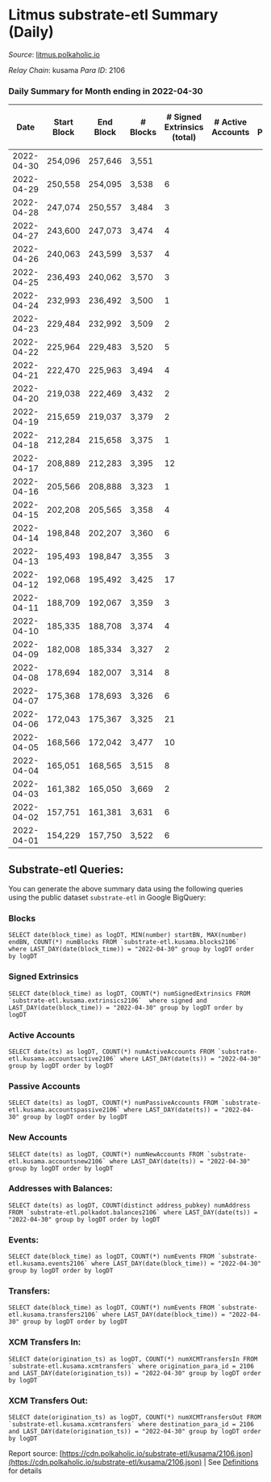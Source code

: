 # Litmus substrate-etl Summary (Daily)

_Source_: [litmus.polkaholic.io](https://litmus.polkaholic.io)

*Relay Chain*: kusama
*Para ID*: 2106



### Daily Summary for Month ending in 2022-04-30


| Date | Start Block | End Block | # Blocks | # Signed Extrinsics (total) | # Active Accounts | # Passive | # New | # Addresses with Balances | # Events | # Transfers | # XCM Transfers In | # XCM Transfers Out | Issues | 
| ---- | ----------- | --------- | -------- | --------------------------- | ----------------- | --------- | ----- | ------------------------- | -------- | ----------- | ------------------ | ------------------- | ------ |
| 2022-04-30 | 254,096 | 257,646 | 3,551 |  |  |  |  | 3,824 | 7,104 |   |   |   |  |
| 2022-04-29 | 250,558 | 254,095 | 3,538 | 6 |  |  |  | 3,824 | 7,110 |   |   |   |  |
| 2022-04-28 | 247,074 | 250,557 | 3,484 | 3 |  |  |  | 3,824 | 6,985 |   |   |   |  |
| 2022-04-27 | 243,600 | 247,073 | 3,474 | 4 |  |  |  | 3,824 | 6,968 |   |   |   |  |
| 2022-04-26 | 240,063 | 243,599 | 3,537 | 4 |  |  |  | 3,824 | 7,094 |   |   |   |  |
| 2022-04-25 | 236,493 | 240,062 | 3,570 | 3 |  |  |  | 3,824 | 7,156 |   |   |   |  |
| 2022-04-24 | 232,993 | 236,492 | 3,500 | 1 |  |  |  | 3,824 | 7,007 |   |   |   |  |
| 2022-04-23 | 229,484 | 232,992 | 3,509 | 2 |  |  |  | 3,824 | 7,030 |   |   |   |  |
| 2022-04-22 | 225,964 | 229,483 | 3,520 | 5 |  |  |  | 3,824 | 7,067 |   |   |   |  |
| 2022-04-21 | 222,470 | 225,963 | 3,494 | 4 |  |  |  | 3,824 | 7,010 |   |   |   |  |
| 2022-04-20 | 219,038 | 222,469 | 3,432 | 2 |  |  |  | 3,824 | 6,876 |   |   |   |  |
| 2022-04-19 | 215,659 | 219,037 | 3,379 | 2 |  |  |  | 3,824 | 6,770 |   |   |   |  |
| 2022-04-18 | 212,284 | 215,658 | 3,375 | 1 |  |  |  | 3,824 | 6,757 |   |   |   |  |
| 2022-04-17 | 208,889 | 212,283 | 3,395 | 12 |  |  |  | 3,824 | 6,856 |   |   |   |  |
| 2022-04-16 | 205,566 | 208,888 | 3,323 | 1 |  |  |  | 3,821 | 6,653 |   |   |   |  |
| 2022-04-15 | 202,208 | 205,565 | 3,358 | 4 |  |  |  | 3,821 | 6,736 |   |   |   |  |
| 2022-04-14 | 198,848 | 202,207 | 3,360 | 6 |  |  |  | 3,821 | 6,755 |   |   |   |  |
| 2022-04-13 | 195,493 | 198,847 | 3,355 | 3 |  |  |  | 3,821 | 6,727 |   |   |   |  |
| 2022-04-12 | 192,068 | 195,492 | 3,425 | 17 |  |  |  | 3,821 | 6,936 |   |   |   |  |
| 2022-04-11 | 188,709 | 192,067 | 3,359 | 3 |  |  |  | 3,821 | 6,735 |   |   |   |  |
| 2022-04-10 | 185,335 | 188,708 | 3,374 | 4 |  |  |  | 3,821 | 6,770 |   |   |   |  |
| 2022-04-09 | 182,008 | 185,334 | 3,327 | 2 |  |  |  | 3,821 | 6,666 |   |   |   |  |
| 2022-04-08 | 178,694 | 182,007 | 3,314 | 8 |  |  |  | 3,821 | 6,654 |   |   |   |  |
| 2022-04-07 | 175,368 | 178,693 | 3,326 | 6 |  |  |  | 3,821 | 6,678 |   |   |   |  |
| 2022-04-06 | 172,043 | 175,367 | 3,325 | 21 |  |  |  | 3,821 | 6,736 |   |   |   |  |
| 2022-04-05 | 168,566 | 172,042 | 3,477 | 10 |  |  |  | 3,821 | 6,996 |   |   |   |  |
| 2022-04-04 | 165,051 | 168,565 | 3,515 | 8 |  |  |  | 3,821 | 7,064 |   |   |   |  |
| 2022-04-03 | 161,382 | 165,050 | 3,669 | 2 |  |  |  | 3,821 | 7,348 |   |   |   |  |
| 2022-04-02 | 157,751 | 161,381 | 3,631 | 6 |  |  |  | 3,821 | 7,288 |   |   |   |  |
| 2022-04-01 | 154,229 | 157,750 | 3,522 | 6 |  |  |  | 3,821 | 7,070 |   |   |   |  |

## Substrate-etl Queries:
You can generate the above summary data using the following queries using the public dataset `substrate-etl` in Google BigQuery:


### Blocks
```
SELECT date(block_time) as logDT, MIN(number) startBN, MAX(number) endBN, COUNT(*) numBlocks FROM `substrate-etl.kusama.blocks2106`  where LAST_DAY(date(block_time)) = "2022-04-30" group by logDT order by logDT
```


### Signed Extrinsics
```
SELECT date(block_time) as logDT, COUNT(*) numSignedExtrinsics FROM `substrate-etl.kusama.extrinsics2106`  where signed and LAST_DAY(date(block_time)) = "2022-04-30" group by logDT order by logDT
```


### Active Accounts
```
SELECT date(ts) as logDT, COUNT(*) numActiveAccounts FROM `substrate-etl.kusama.accountsactive2106` where LAST_DAY(date(ts)) = "2022-04-30" group by logDT order by logDT
```


### Passive Accounts
```
SELECT date(ts) as logDT, COUNT(*) numPassiveAccounts FROM `substrate-etl.kusama.accountspassive2106` where LAST_DAY(date(ts)) = "2022-04-30" group by logDT order by logDT
```


### New Accounts
```
SELECT date(ts) as logDT, COUNT(*) numNewAccounts FROM `substrate-etl.kusama.accountsnew2106` where LAST_DAY(date(ts)) = "2022-04-30" group by logDT order by logDT
```


### Addresses with Balances:
```
SELECT date(ts) as logDT, COUNT(distinct address_pubkey) numAddress FROM `substrate-etl.polkadot.balances2106` where LAST_DAY(date(ts)) = "2022-04-30" group by logDT order by logDT
```


### Events:
```
SELECT date(block_time) as logDT, COUNT(*) numEvents FROM `substrate-etl.kusama.events2106` where LAST_DAY(date(block_time)) = "2022-04-30" group by logDT order by logDT
```


### Transfers:
```
SELECT date(block_time) as logDT, COUNT(*) numEvents FROM `substrate-etl.kusama.transfers2106` where LAST_DAY(date(block_time)) = "2022-04-30" group by logDT order by logDT
```


### XCM Transfers In:
```
SELECT date(origination_ts) as logDT, COUNT(*) numXCMTransfersIn FROM `substrate-etl.kusama.xcmtransfers` where origination_para_id = 2106 and LAST_DAY(date(origination_ts)) = "2022-04-30" group by logDT order by logDT
```


### XCM Transfers Out:
```
SELECT date(origination_ts) as logDT, COUNT(*) numXCMTransfersOut FROM `substrate-etl.kusama.xcmtransfers` where destination_para_id = 2106 and LAST_DAY(date(origination_ts)) = "2022-04-30" group by logDT order by logDT
```



Report source: [https://cdn.polkaholic.io/substrate-etl/kusama/2106.json](https://cdn.polkaholic.io/substrate-etl/kusama/2106.json) | See [Definitions](/DEFINITIONS.md) for details
